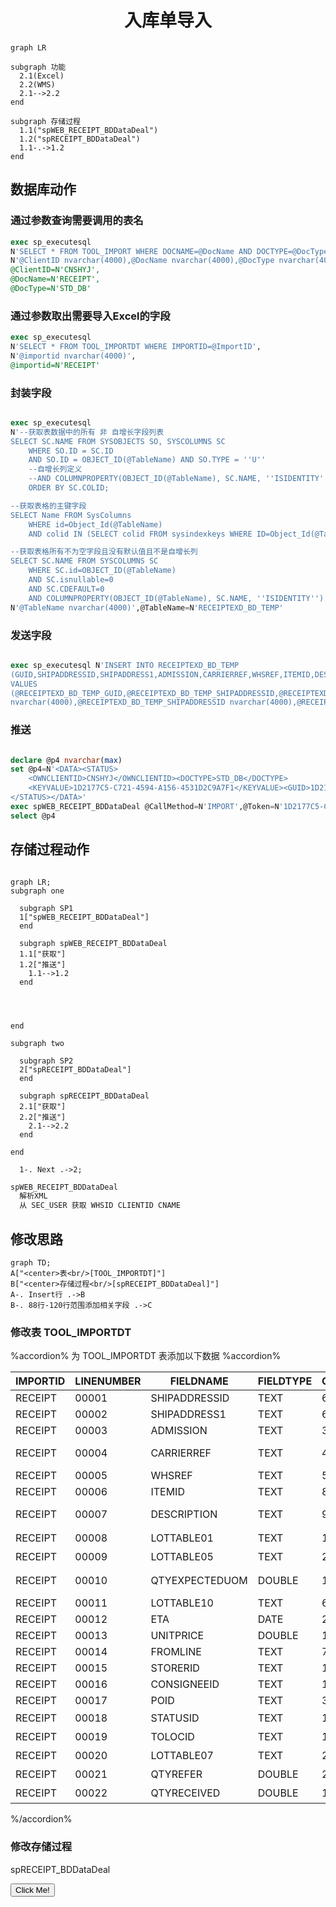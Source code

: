 # <center>入库单导入

```mermaid
graph LR

subgraph 功能
  2.1(Excel)
  2.2(WMS)
  2.1-->2.2
end

subgraph 存储过程
  1.1("spWEB_RECEIPT_BDDataDeal")
  1.2("spRECEIPT_BDDataDeal")
  1.1-.->1.2
end

```

## 数据库动作

### 通过参数查询需要调用的表名

  ```sql
  exec sp_executesql
  N'SELECT * FROM TOOL_IMPORT WHERE DOCNAME=@DocName AND DOCTYPE=@DocType AND CLIENTID=@ClientID',
  N'@ClientID nvarchar(4000),@DocName nvarchar(4000),@DocType nvarchar(4000)',
  @ClientID=N'CNSHYJ',
  @DocName=N'RECEIPT',
  @DocType=N'STD_DB'
  ```

### 通过参数取出需要导入Excel的字段

  ```sql
  exec sp_executesql
  N'SELECT * FROM TOOL_IMPORTDT WHERE IMPORTID=@ImportID',
  N'@importid nvarchar(4000)',
  @importid=N'RECEIPT'
  ```

### 封装字段

  ```sql

  exec sp_executesql
  N'--获取表数据中的所有 非 自增长字段列表
  SELECT SC.NAME FROM SYSOBJECTS SO, SYSCOLUMNS SC
      WHERE SO.ID = SC.ID
      AND SO.ID = OBJECT_ID(@TableName) AND SO.TYPE = ''U''
      --自增长列定义
      --AND COLUMNPROPERTY(OBJECT_ID(@TableName), SC.NAME, ''ISIDENTITY'') = 0
      ORDER BY SC.COLID;

  --获取表格的主键字段
  SELECT Name FROM SysColumns
      WHERE id=Object_Id(@TableName)
      AND colid IN (SELECT colid FROM sysindexkeys WHERE ID=Object_Id(@TableName));

  --获取表格所有不为空字段且没有默认值且不是自增长列
  SELECT SC.NAME FROM SYSCOLUMNS SC
      WHERE SC.id=OBJECT_ID(@TableName)
      AND SC.isnullable=0
      AND SC.CDEFAULT=0
      AND COLUMNPROPERTY(OBJECT_ID(@TableName), SC.NAME, ''ISIDENTITY'') = 0;',
  N'@TableName nvarchar(4000)',@TableName=N'RECEIPTEXD_BD_TEMP'

  ```

### 发送字段

  ```sql

  exec sp_executesql N'INSERT INTO RECEIPTEXD_BD_TEMP
  (GUID,SHIPADDRESSID,SHIPADDRESS1,ADMISSION,CARRIERREF,WHSREF,ITEMID,DESCRIPTION,LOTTABLE01,LOTTABLE05,QTYEXPECTEDUOM,LOTTABLE10,ETA,UNITPRICE,FROMLINE,STORERID,CONSIGNEEID,POID,ADDBY,ADDDATE,EDITBY,EDITDATE)
  VALUES
  (@RECEIPTEXD_BD_TEMP_GUID,@RECEIPTEXD_BD_TEMP_SHIPADDRESSID,@RECEIPTEXD_BD_TEMP_SHIPADDRESS1,@RECEIPTEXD_BD_TEMP_ADMISSION,@RECEIPTEXD_BD_TEMP_CARRIERREF,@RECEIPTEXD_BD_TEMP_WHSREF,@RECEIPTEXD_BD_TEMP_ITEMID,@RECEIPTEXD_BD_TEMP_DESCRIPTION,@RECEIPTEXD_BD_TEMP_LOTTABLE01,@RECEIPTEXD_BD_TEMP_LOTTABLE05,@RECEIPTEXD_BD_TEMP_QTYEXPECTEDUOM,@RECEIPTEXD_BD_TEMP_LOTTABLE10,@RECEIPTEXD_BD_TEMP_ETA,@RECEIPTEXD_BD_TEMP_UNITPRICE,@RECEIPTEXD_BD_TEMP_FROMLINE,@RECEIPTEXD_BD_TEMP_STORERID,@RECEIPTEXD_BD_TEMP_CONSIGNEEID,@RECEIPTEXD_BD_TEMP_POID,@RECEIPTEXD_BD_TEMP_ADDBY,@RECEIPTEXD_BD_TEMP_ADDDATE,@RECEIPTEXD_BD_TEMP_EDITBY,@RECEIPTEXD_BD_TEMP_EDITDATE);',N'@RECEIPTEXD_BD_TEMP_GUID
  nvarchar(4000),@RECEIPTEXD_BD_TEMP_SHIPADDRESSID nvarchar(4000),@RECEIPTEXD_BD_TEMP_SHIPADDRESS1 nvarchar(4000),@RECEIPTEXD_BD_TEMP_ADMISSION nvarchar(4000),@RECEIPTEXD_BD_TEMP_CARRIERREF nvarchar(4000),@RECEIPTEXD_BD_TEMP_WHSREF nvarchar(4000),@RECEIPTEXD_BD_TEMP_ITEMID nvarchar(4000),@RECEIPTEXD_BD_TEMP_DESCRIPTION nvarchar(4000),@RECEIPTEXD_BD_TEMP_LOTTABLE01 nvarchar(4000),@RECEIPTEXD_BD_TEMP_LOTTABLE05 nvarchar(4000),@RECEIPTEXD_BD_TEMP_QTYEXPECTEDUOM nvarchar(4000),@RECEIPTEXD_BD_TEMP_LOTTABLE10 nvarchar(4000),@RECEIPTEXD_BD_TEMP_ETA nvarchar(4000),@RECEIPTEXD_BD_TEMP_UNITPRICE nvarchar(4000),@RECEIPTEXD_BD_TEMP_FROMLINE nvarchar(4000),@RECEIPTEXD_BD_TEMP_STORERID nvarchar(4000),@RECEIPTEXD_BD_TEMP_CONSIGNEEID nvarchar(4000),@RECEIPTEXD_BD_TEMP_POID nvarchar(4000),@RECEIPTEXD_BD_TEMP_ADDBY nvarchar(4000),@RECEIPTEXD_BD_TEMP_ADDDATE nvarchar(4000),@RECEIPTEXD_BD_TEMP_EDITBY nvarchar(4000),@RECEIPTEXD_BD_TEMP_EDITDATE nvarchar(4000)',@RECEIPTEXD_BD_TEMP_GUID=N'1D2177C5-C721-4594-A156-4531D2C9A7F1',@RECEIPTEXD_BD_TEMP_SHIPADDRESSID=N'P19070036',@RECEIPTEXD_BD_TEMP_SHIPADDRESS1=N'',@RECEIPTEXD_BD_TEMP_ADMISSION=N'',@RECEIPTEXD_BD_TEMP_CARRIERREF=N'',@RECEIPTEXD_BD_TEMP_WHSREF=N'',@RECEIPTEXD_BD_TEMP_ITEMID=N'31215209',@RECEIPTEXD_BD_TEMP_DESCRIPTION=N'',@RECEIPTEXD_BD_TEMP_LOTTABLE01=N'',@RECEIPTEXD_BD_TEMP_LOTTABLE05=N'',@RECEIPTEXD_BD_TEMP_QTYEXPECTEDUOM=N'1',@RECEIPTEXD_BD_TEMP_LOTTABLE10=N'R3-293',@RECEIPTEXD_BD_TEMP_ETA=N'2015-06-01 00:00:00',@RECEIPTEXD_BD_TEMP_UNITPRICE=N'100',@RECEIPTEXD_BD_TEMP_FROMLINE=N'0',@RECEIPTEXD_BD_TEMP_STORERID=N'BD',@RECEIPTEXD_BD_TEMP_CONSIGNEEID=N'BD',@RECEIPTEXD_BD_TEMP_POID=N'Contract',@RECEIPTEXD_BD_TEMP_ADDBY=N'admin',@RECEIPTEXD_BD_TEMP_ADDDATE=N'2019-07-26 15:39:25',@RECEIPTEXD_BD_TEMP_EDITBY=N'admin',@RECEIPTEXD_BD_TEMP_EDITDATE=N'2019-07-26 15:39:25'

  ```

### 推送

  ```sql

  declare @p4 nvarchar(max)
  set @p4=N'<DATA><STATUS>
      <OWNCLIENTID>CNSHYJ</OWNCLIENTID><DOCTYPE>STD_DB</DOCTYPE>
      <KEYVALUE>1D2177C5-C721-4594-A156-4531D2C9A7F1</KEYVALUE><GUID>1D2177C5-C721-4594-A156-4531D2C9A7F1</GUID><OPERATOR>admin</OPERATOR><NEXTSTATUS></NEXTSTATUS>
  </STATUS></DATA>'
  exec spWEB_RECEIPT_BDDataDeal @CallMethod=N'IMPORT',@Token=N'1D2177C5-C721-4594-A156-4531D2C9A7F1',@UserID=N'admin',@Content=@p4 output
  select @p4

  ```

## 存储过程动作

```mermaid

graph LR;
subgraph one
  
  subgraph SP1
  1["spWEB_RECEIPT_BDDataDeal"]
  end

  subgraph spWEB_RECEIPT_BDDataDeal
  1.1["获取"]
  1.2["推送"]
    1.1-->1.2
  end


  

end

subgraph two

  subgraph SP2
  2["spRECEIPT_BDDataDeal"]
  end
  
  subgraph spRECEIPT_BDDataDeal
  2.1["获取"]
  2.2["推送"]
    2.1-->2.2
  end

end

  1-. Next .->2;
```

```txt
spWEB_RECEIPT_BDDataDeal
  解析XML
  从 SEC_USER 获取 WHSID CLIENTID CNAME
```

## 修改思路

```mermaid
graph TD;
A["<center>表<br/>[TOOL_IMPORTDT]"]
B["<center>存储过程<br/>[spRECEIPT_BDDataDeal]"]
A-. Insert行 .->B
B-. 88行-120行范围添加相关字段 .->C
```

### 修改表 TOOL_IMPORTDT

%accordion% 为 TOOL_IMPORTDT 表添加以下数据 %accordion%

| IMPORTID | LINENUMBER | FIELDNAME      | FIELDTYPE | COLNUM | COLNAME              | TABLENAME | LOOKNAME | VALUENAME | DEFAULTVALUE | VALUEDEAL |
|----------|------------|----------------|-----------|--------|----------------------|-----------|----------|-----------|--------------|-----------|
| RECEIPT  | 00001      | SHIPADDRESSID  | TEXT      | 6      | Plant                |           |          |           |              |           |
| RECEIPT  | 00002      | SHIPADDRESS1   | TEXT      | 6      | Plant Name           |           |          |           |              |           |
| RECEIPT  | 00003      | ADMISSION      | TEXT      | 3      | PO Number            |           |          |           |              |           |
| RECEIPT  | 00004      | CARRIERREF     | TEXT      | 4      | Shipment Number      |           |          |           |              |           |
| RECEIPT  | 00005      | WHSREF         | TEXT      | 5      | Delivery             |           |          |           |              |           |
| RECEIPT  | 00006      | ITEMID         | TEXT      | 8      | Material             |           |          |           |              |           |
| RECEIPT  | 00007      | DESCRIPTION    | TEXT      | 9      | Material Description |           |          |           |              |           |
| RECEIPT  | 00008      | LOTTABLE01     | TEXT      | 18     | 批次1                  |           |          |           |              |           |
| RECEIPT  | 00009      | LOTTABLE05     | TEXT      | 22     | 过期日期                 |           |          |           |              |           |
| RECEIPT  | 00010      | QTYEXPECTEDUOM | DOUBLE    | 13     | Delivery quantity    |           |          |           | 0            |           |
| RECEIPT  | 00011      | LOTTABLE10     | TEXT      | 6      | Customer PO          |           |          |           |              |           |
| RECEIPT  | 00012      | ETA            | DATE      | 2      | ETR                  |           |          |           | 1900/1/1     |           |
| RECEIPT  | 00013      | UNITPRICE      | DOUBLE    | 15     | Prcie                |           |          |           | 0            |           |
| RECEIPT  | 00014      | FROMLINE       | TEXT      | 7      | LINENUMBER           |           |          |           | 0            |           |
| RECEIPT  | 00015      | STORERID       | TEXT      | 1      | Supplier             |           |          |           |              |           |
| RECEIPT  | 00016      | CONSIGNEEID    | TEXT      | 1      | supplier             |           |          |           |              |           |
| RECEIPT  | 00017      | POID           | TEXT      | 3      | Contract             |           |          |           |              |           |
| RECEIPT  | 00018      | STATUSID       | TEXT      | 16     | 状态                   |           |          |           |              |           |
| RECEIPT  | 00019      | TOLOCID        | TEXT      | 17     | 库位                   |           |          |           |              |           |
| RECEIPT  | 00020      | LOTTABLE07     | TEXT      | 24     | 批次7                  |           |          |           |              |           |
| RECEIPT  | 00021      | QTYREFER       | DOUBLE    | 25     | 箱/包数                 |           |          |           |              |           |
| RECEIPT  | 00022      | QTYRECEIVED    | DOUBLE    | 14     | 已收数量                 |           |          |           |              |           |

%/accordion%

### 修改存储过程

spRECEIPT_BDDataDeal

<button type="button" onclick="alert('aaa')">Click Me!</button>
